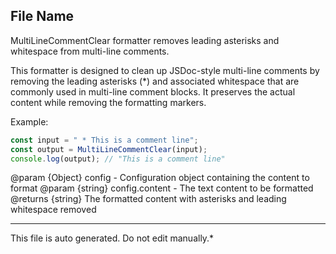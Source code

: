 ## File Name

 MultiLineCommentClear formatter removes leading asterisks and whitespace from multi-line comments.

 This formatter is designed to clean up JSDoc-style multi-line comments by removing
 the leading asterisks (*) and associated whitespace that are commonly used in
 multi-line comment blocks. It preserves the actual content while removing the
 formatting markers.

 Example:
 ```typescript
 const input = " * This is a comment line";
 const output = MultiLineCommentClear(input);
 console.log(output); // "This is a comment line"
 ```

 @param {Object} config - Configuration object containing the content to format
 @param {string} config.content - The text content to be formatted
 @returns {string} The formatted content with asterisks and leading whitespace removed


---

This file is auto generated. Do not edit manually.*

